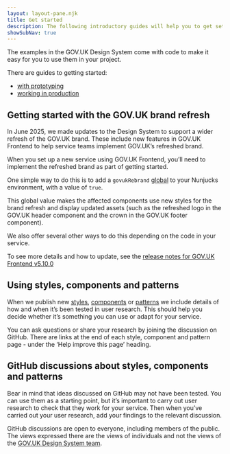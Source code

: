 ```yaml
---
layout: layout-pane.njk
title: Get started
description: The following introductory guides will help you to get set up
showSubNav: true
---
```


The examples in the GOV.UK Design System come with code to make it easy for you to use them in your project.

There are guides to getting started:

- [with prototyping](prototyping/)
- [working in production](production/)

## Getting started with the GOV.UK brand refresh

In June 2025, we made updates to the Design System to support a wider refresh of the GOV.UK brand. These include new features in GOV.UK Frontend to help service teams implement GOV.UK’s refreshed brand.

When you set up a new service using GOV.UK Frontend, you’ll need to implement the refreshed brand as part of getting started.

One simple way to do this is to add a `govukRebrand` [global](https://mozilla.github.io/nunjucks/api.html#addglobal) to your Nunjucks environment, with a value of `true`.

This global value makes the affected components use new styles for the brand refresh and display updated assets (such as the refreshed logo in the GOV.UK header component and the crown in the GOV.UK footer component).

We also offer several other ways to do this depending on the code in your service.

To see more details and how to update, see the [release notes for GOV.UK Frontend v5.10.0](https://github.com/alphagov/govuk-frontend/releases/tag/v5.10.0)

## Using styles, components and patterns

When we publish new [styles](/styles/), [components](/components/) or [patterns](/patterns/) we include details of how and when it’s been tested in user research. This should help you decide whether it’s something you can use or adapt for your service.

You can ask questions or share your research by joining the discussion on GitHub. There are links at the end of each style, component and pattern page - under the ‘Help improve this page’ heading.

## GitHub discussions about styles, components and patterns

Bear in mind that ideas discussed on GitHub may not have been tested. You can use them as a starting point, but it’s important to carry out user research to check that they work for your service. Then when you’ve carried out your user research, add your findings to the relevant discussion.

GitHub discussions are open to everyone, including members of the public. The views expressed there are the views of individuals and not the views of the [GOV.UK Design System team](/design-system-team/).
